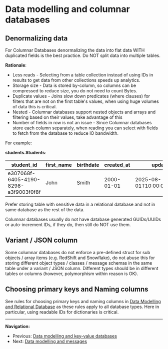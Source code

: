 # Data modelling and columnar databases

## Denormalizing data

For Columnar Databases denormalizing the data into flat data WITH duplicated fields is the best practice. Do NOT split data into multiple tables.

**Rationale**:

- Less reads - Selecting from a table collection instead of using IDs in results to get data from other collections speeds up analytics.
- Storage size - Data is stored by-column, so columns can be compressed to reduce size, you do not need to count Bytes.
- Duplicate values - Joins slow down predicates (where clauses) for filters that are not on the first table's values, when using huge volumes of data this is critical.
- Nested - Columnar databases support nested objects and arrays and filtering based on their values, take advantage of this
- Number of fields in row is not an issue - Since Columnar databases store each column separately, when reading you can select with fields to fetch from the database to reduce IO bandwidth.

For example:

**students.Students**:

student_id | first_name | birthdate | created_at | updated_at | email_addresses | vehicles
--- | --- | --- | --- | --- | --- | ---
e307068f-6405-4190-8298-a3f9003f0f8f | John | Smith | 2000-01-01 | 2025-08-01T10:00:00.000+02:00 | 2025-08-07T19:00:00+03:00 | ["john.smith.372@somecollege.edu",  "john.smithy.y2k@gmail.com"] | [{"vehicle_license_plate": 111111111, "manufacturer": "Honda"}, {"vehicle_license_plate": 222222222, "manufacturer": "Volkswagen"}]

Prefer storing table with sensitive data in a relational database and not in same database as the rest of the data.

Columnar databases usually do not have database generated GUIDs/UUIDs or auto-increment IDs, if they do, then still do NOT use them.

## Variant / JSON column

Some columnar databases do not enforce a pre-defined struct for sub objects / array items (e.g. RedShift and Snowflake), do not abuse this for storing different object types / classes / message schemas in the same table under a variant / JSON column. Different types should be in different tables or columns (however, polymorphism within reason is OK).

## Choosing primary keys and Naming columns

See rules for choosing primary keys and naming columns in [Data Modelling and Relational Database](./data-modelling-relational-dbs.md) as these rules apply to all database types. Here in particular, using readable IDs for dictionaries is critical.

---

**Navigation:**

- Previous: [Data modelling and key-value databases](./data-modelling-key-values-dbs.md)
- Next: [Data modelling and messages](./data-modelling-messages.md)

